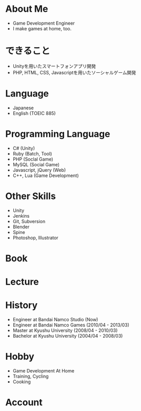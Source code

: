 # About Me

* Game Development Engineer
* I make games at home, too.


# できること
* Unityを用いたスマートフォンアプリ開発
* PHP, HTML, CSS, Javascriptを用いたソーシャルゲーム開発

# 

# Language

* Japanese
* English (TOEIC 885)


# Programming Language

* C# (Unity)
* Ruby (Batch, Tool)
* PHP (Soclal Game)
* MySQL (Social Game)
* Javascript, jQuery (Web)
* C++, Lua (Game Development)

# Other Skills

* Unity
* Jenkins
* Git, Subversion
* Blender
* Spine
* Photoshop, Illustrator

# Book

# Lecture




# History

* Engineer at Bandai Namco Studio (Now)
* Engineer at Bandai Namco Games (2010/04 - 2013/03)
* Master at Kyushu University (2008/04 - 2010/03)
* Bachelor at Kyushu University (2004/04 - 2008/03)


# Hobby

* Game Development At Home
* Training, Cycling
* Cooking

# Account

